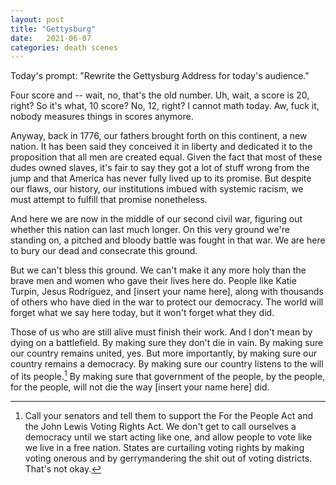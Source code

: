 ```yaml
---
layout: post
title: "Gettysburg"
date:   2021-06-07
categories: death scenes
---
```

Today's prompt: "Rewrite the Gettysburg Address for today's audience."

Four score and -- wait, no, that's the old number. Uh, wait, a score is 20, right? So it's what, 10 score? No, 12, right? I cannot math today. Aw, fuck it, nobody measures things in scores anymore.

Anyway, back in 1776, our fathers brought forth on this continent, a new nation. It has been said they conceived it in liberty and dedicated it to the proposition that all men are created equal. Given the fact that most of these dudes owned slaves, it's fair to say they got a lot of stuff wrong from the jump and that America has never fully lived up to its promise. But despite our flaws, our history, our institutions imbued with systemic racism, we must attempt to fulfill that promise nonetheless.

And here we are now in the middle of our second civil war, figuring out whether this nation can last much longer. On this very ground we're standing on, a pitched and bloody battle was fought in that war. We are here to bury our dead and consecrate this ground.

But we can't bless this ground. We can't make it any more holy than the brave men and women who gave their lives here do. People like Katie Turpin, Jesus Rodríguez, and [insert your name here], along with thousands of others who have died in the war to protect our democracy. The world will forget what we say here today, but it won't forget what they did.

Those of us who are still alive must finish their work. And I don't mean by dying on a battlefield. By making sure they don't die in vain. By making sure our country remains united, yes. But more importantly, by making sure our country remains a democracy. By making sure our country listens to the will of its people.[^1] By making sure that government of the people, by the people, for the people, will not die the way [insert your name here] did.

[^1]: Call your senators and tell them to support the For the People Act and the John Lewis Voting Rights Act. We don't get to call ourselves a democracy until we start acting like one, and allow people to vote like we live in a free nation. States are curtailing voting rights by making voting onerous and by gerrymandering the shit out of voting districts. That's not okay.
